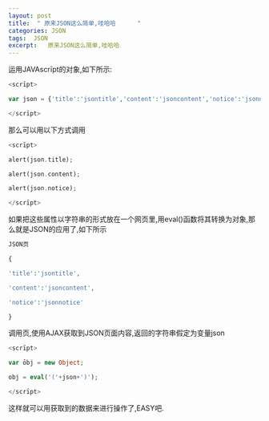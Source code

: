 ```yaml
---
layout: post
title:  " 原来JSON这么简单,哇哈哈      "
categories: JSON
tags:  JSON
excerpt:   原来JSON这么简单,哇哈哈 
---
```


运用JAVAscrīpt的对象,如下所示:
```php
<scrīpt>

var json = {'title':'jsontitle','content':'jsoncontent','notice':'jsonnotice'};

</scrīpt>
```
那么可以用以下方式调用
```php
<scrīpt>

alert(json.title);

alert(json.content);

alert(json.notice);

</scrīpt>
```
如果把这些属性以字符串的形式放在一个网页里,用eval()函数将其转换为对象,那么就是JSON的应用了,如下所示
```php
JSON页

{

'title':'jsontitle',

'content':'jsoncontent',

'notice':'jsonnotice'

}
```
调用页,使用AJAX获取到JSON页面内容,返回的字符串假定为变量json
```php
<scrīpt>

var ōbj = new Object;

obj = eval('('+json+')');

</scrīpt>
```
这样就可以用获取到的数据来进行操作了,EASY吧.